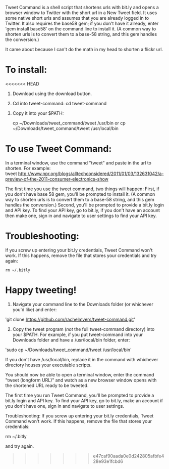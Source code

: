 Tweet Command is a shell script that shortens urls with bit.ly and opens a browser window to Twitter with the short url in a New Tweet field.  It uses some native short urls and assumes that you are already logged in to Twitter. It also requires the base58 gem; if you don't have it already, enter 'gem install base58' on the command line to install it. (A common way to shorten urls is to convert them to a base-58 string, and this gem handles the conversion.)

It came about because I can't do the math in my head to shorten a flickr url.  

# To install: 

<<<<<<< HEAD
1. Download using the download button. 
2. Cd into tweet-command:
    cd tweet-command
3. Copy it into your $PATH:

	cp ~/Downloads/tweet_command/tweet /usr/bin
or 
    cp ~/Downloads/tweet_command/tweet /usr/local/bin

# To use Tweet Command:
In a terminal window, use the command "tweet" and paste in the url to shorten.  For example:  
    tweet http://www.npr.org/blogs/alltechconsidered/2011/01/03/132631042/a-preview-of-the-2011-consumer-electronics-show   

The first time you use the tweet command, two things will happen:  First, if you don't have base 58 gem, you'll be prompted to install it.  (A common way to shorten urls is to convert them to a base-58 string, and this gem handles the conversion.)  Second, you'll be prompted to provide a bit.ly login and API key.  To find your API key, go to bit.ly, if you don't have an account then make one, sign in and navigate to user settings to find your API key.

# Troubleshooting:
If you screw up entering your bit.ly credentials, Tweet Command won't work.  If this happens, remove the file that stores your credentials and try again:

    rm ~/.bitly 

Happy tweeting!
=======
1. Navigate your command line to the Downloads folder (or whichever you'd like) and enter:

'git clone https://github.com/rachelmyers/tweet-command.git'

2. Copy the tweet program (_not_ the full tweet-command directory) into your $PATH.  For example, if you put tweet-command into your Downloads folder and have a /usr/local/bin folder, enter:

'sudo cp ~/Downloads/tweet_command/tweet /usr/local/bin'

If you don't have /usr/local/bin, replace it in the command with whichever directory houses your executable scripts.

You should now be able to open a terminal window, enter the command "tweet (longform URL)" and watch as a new browser window opens with the shortened URL ready to be tweeted.

The first time you run Tweet Command, you'll be prompted to provide a bit.ly login and API key.  To find your API key, go to bit.ly, make an account if you don't have one, sign in and navigate to user settings.

Troubleshooting:
If you screw up entering your bit.ly credentials, Tweet Command won't work.  If this happens, remove the file that stores your credentials:

rm ~/.bitly

and try again. 
>>>>>>> e47caf90aada0e0d242805afbfe428e93e1fcbd6
